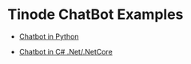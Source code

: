 # Tinode ChatBot Examples


* [Chatbot in Python](python/)

* [Chatbot in C# .Net/.NetCore](csharp/)

